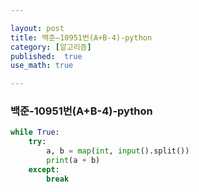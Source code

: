 ```yaml
---

layout: post
title: 백준—10951번(A+B-4)-python
category: [알고리즘]
published:  true
use_math: true

---
```

### 백준-10951번(A+B-4)-python

```python
while True:
    try:
        a, b = map(int, input().split())
        print(a + b)
    except:
        break

```
